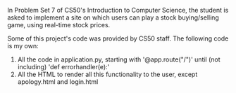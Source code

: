 In Problem Set 7 of CS50's Introduction to Computer Science, the student is asked to implement a site on which users can play a stock buying/selling game, using real-time stock prices.

Some of this project's code was provided by CS50 staff. The following code is my own:

1. All the code in application.py, starting with '@app.route("/")' until (not including) 'def errorhandler(e):'
2. All the HTML to render all this functionality to the user, except apology.html and login.html

